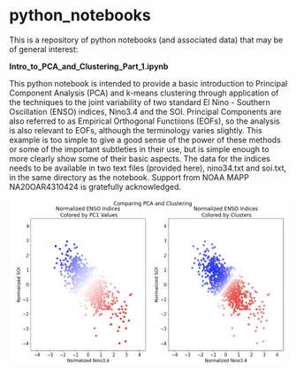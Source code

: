 # python_notebooks

This is a repository of python notebooks (and associated data) that may be of general interest:

<b> Intro_to_PCA_and_Clustering_Part_1.ipynb </b> 

This python notebook is intended to provide a basic introduction to Principal Component Analysis (PCA) and k-means clustering through application of the techniques to the joint variability of two standard El Nino - Southern Oscillation (ENSO) indices, Nino3.4 and the SOI. Principal Components are also referred to as Empirical Orthogonal Functiions (EOFs), so the analysis is also relevant to EOFs, although the terminology varies slightly. This example is too simple to give a good sense of the power of these methods or some of the important subtleties in their use, but is simple enough to more clearly show some of their basic aspects. The data for the indices needs to be available in two text files (provided here), nino34.txt and soi.txt, in the same directory as the notebook. Support from NOAA MAPP NA20OAR4310424 is gratefully acknowledged.

<img align="left" width="600" height="300" src="images/intro_pca_clustering.png">
